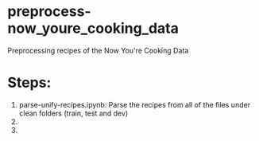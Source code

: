 # preprocess-now_youre_cooking_data
Preprocessing recipes of the Now You're Cooking Data

# Steps:
1. parse-unify-recipes.ipynb: Parse the recipes from all of the files under clean folders (train, test and dev)
2. 
3. 
